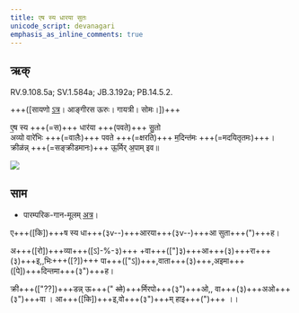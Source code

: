 ```yaml
---
title: एष स्य धारया सुतः  
unicode_script: devanagari  
emphasis_as_inline_comments: true
---   
```


## ऋक्

RV.9.108.5a; SV.1.584a; JB.3.192a; PB.14.5.2.

+++([सायणो [ऽत्र](https://archive.org/stream/RgVedaWithSayanasCommentaryPart4/rv_sayanabhasya_part4#page/n359/mode/2up&sa=D&ust=1542425956334000)। आङ्गीरस ऊरुः। गायत्री। सोमः।])+++

 ए॒ष स्य +++(=स)+++ धार॑या +++(पवते)+++ सु॒तो  
 अव्यो वारे॑भिः +++(=वालैः)+++ पवते +++(=क्षरति)+++ म॒दिन्त॑मः +++(=मदयितृतमः)+++।  
 क्रीळ॑न्न् +++(=सङ्क्रीडमानः)+++ ऊ॒र्मिर् अ॒पाम् इव॥

![](../../images/soma-purification.png)


## साम

- पारम्परिक-गान-मूलम् [अत्र](https://archive.org/stream/sAmaveda-jaiminIya-paravastu-paramparA-docs/VIVAAHA%20UPANAYANA%20SAAMAANI#page/n2/mode/1up&sa=D&ust=1542425956335000)।
<div class="audioEmbed"  caption="रामानुजार्यः 1974 " src="https://archive
.org/download/jaiminIya-sAma-gAna-paravastu-tradition-rAmAnuja/eSha-sya-dhArayA.mp3"></div>
<div class="audioEmbed"  caption="गोपालार्यः 2015  " src="https://archive
.org/download/jaiminIya-sAma-gAna-paravastu-tradition-gopAla-2015/eSha-sya-dhArayA.mp3"></div>
<div class="audioEmbed"  caption="गोपालपवनयोर् अनुवचनम् 2015 1x" src="https://archive
.org/download/jaiminIya-sAma-gAna-paravastu-tradition-anuvachanam-gopAla-pavana-2015/eSha-sya-dhArayA.mp3"></div>
<div class="audioEmbed"  caption="गोपालपवनयोर् अनुवचनम् 2015 1.5x" src="https://archive
.org/download/jaiminIya-sAma-gAna-paravastu-tradition-anuvachanam-gopAla-pavana-2015-150p-speed/eSha-sya-dhArayA.mp3"></div>

ए+++([कि])+++ष स्य धा+++(३v--)+++आरया+++(३v--)+++आ सुता+++(")+++ह।

अ+++([रो])+++व्या+++([ऽ]-%-३)+++ +वा+++(["]३)+++आ+++(३)+++रा+++(३)+++इ,,भिः+++([?])+++ पा+++(["ऽ])+++,वाता+++(३)+++,अइमा+++([पे])+++दिन्तमा+++(३")+++ह।

क्री+++(["??])+++डन्न् ऊ+++(" ~~ओ~~)+++र्मिरपो+++(३")+++ओ,, वा+++(३)+++अओ+++(३")+++वा । आ+++([कि])+++इ,वो+++(३")+++म् हाइ+++(")+++ ।।
